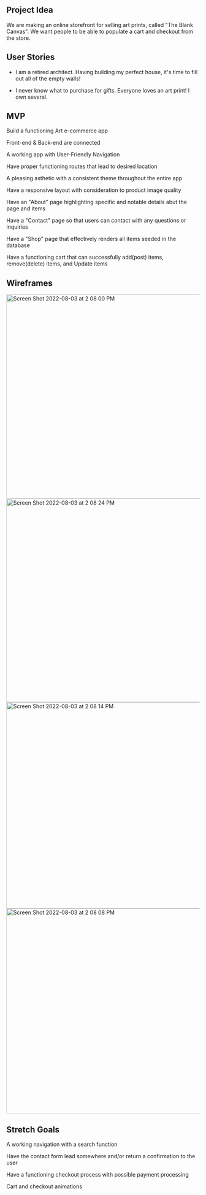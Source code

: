 ## Project Idea

We are making an online storefront for selling art prints, called "The Blank Canvas". We want people to be able to populate a cart and checkout from the store.

## User Stories

- I am a retired architect. Having building my perfect house, it's time to fill out all of the empty walls!

- I never know what to purchase for gifts. Everyone loves an art print! I own several.


## MVP
Build a functioning Art e-commerce app

Front-end & Back-end are connected

A working app with User-Friendly Navigation

Have proper functioning routes that lead to desired location

A pleasing asthetic with a consistent theme throughout the entire app

Have a responsive layout with consideration to product image quality

Have an "About" page highlighting specific and notable details abut the page and items

Have a "Contact" page so that users can contact with any questions or inquiries

Have a "Shop" page that effectively renders all items seeded in the database

Have a functioning cart that can successfully add(post) items, remove(delete) items, and Update items


## Wireframes

<img width="533" alt="Screen Shot 2022-08-03 at 2 08 00 PM" src="https://user-images.githubusercontent.com/106497171/182712952-647a9710-41c0-4c30-b906-8f40c69e90fe.png">
<img width="531" alt="Screen Shot 2022-08-03 at 2 08 24 PM" src="https://user-images.githubusercontent.com/106497171/182712522-b941c4cd-3b2e-41ab-80f3-99e5273d4d25.png">
<img width="538" alt="Screen Shot 2022-08-03 at 2 08 14 PM" src="https://user-images.githubusercontent.com/106497171/182712546-3e28db6b-e032-4fdc-8065-56ca6ebf9c70.png">
<img width="535" alt="Screen Shot 2022-08-03 at 2 08 08 PM" src="https://user-images.githubusercontent.com/106497171/182712829-e5488ab5-ac76-4d9f-8f40-9c9300335235.png">


## Stretch Goals
A working navigation with a search function

Have the contact form lead somewhere and/or return a confirmation to the user

Have a functioning checkout process with possible payment processing 

Cart and checkout animations 



